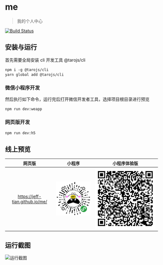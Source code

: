 # me

> 我的个人中心

[![Build Status](https://travis-ci.com/Jeff-Tian/me.svg?branch=master)](https://travis-ci.com/Jeff-Tian/me)

## 安装与运行

首先需要全局安装 cli 开发工具 @tarojs/cli

```shell
npm i -g @tarojs/cli
yarn global add @tarojs/cli
```

### 微信小程序开发

然后执行如下命令，运行完后打开微信开发者工具，选择项目根目录进行预览

```shell
npm run dev:weapp
```

### 网页版开发

```shell
npm run dev:h5
```

## 线上预览

|             网页版              |                        小程序                         |                             小程序体验版                             |
| :-----------------------------: | :---------------------------------------------------: | :------------------------------------------------------------------: |
| https://jeff-tian.github.io/me/ | ![小程序二维码](./src/images/gh_e56e6784a430_258.jpg) | ![小程序体验版二维码](./src/images/odrHN4p1UMWRdQfMK4xm9dtQXvf8.jpg) |

## 运行截图

![运行截图](https://github.com/Jeff-Tian/me/releases/download/v0.0.3/screenshot.gif)
